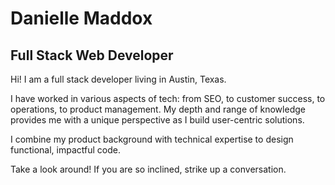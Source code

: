 # Danielle Maddox
## Full Stack Web Developer

Hi! I am a full stack developer living in Austin, Texas.

I have worked in various aspects of tech: from SEO, to customer success, to operations, to product management. My depth and range of knowledge provides me with a unique perspective as I build user-centric solutions.

I combine my product background with technical expertise to design functional, impactful code.

Take a look around! If you are so inclined, strike up a conversation.